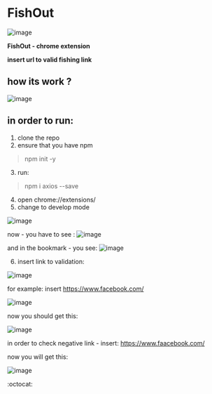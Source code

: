# FishOut
![image](https://user-images.githubusercontent.com/32880198/126911998-18e3972c-0ad5-41b5-85c8-3fe21f18e736.png)

**FishOut - chrome extension**

**insert url to valid fishing link**

## how its work ?
![image](https://user-images.githubusercontent.com/32880198/126912017-ea69eeb7-d394-481e-89c1-055064882058.png)

## in order to run:

1. clone the repo
2. ensure that you have npm 
> npm init -y
3. run: 
> npm i axios --save
4. open chrome://extensions/
5. change to develop mode

![image](https://user-images.githubusercontent.com/32880198/126912274-be81c136-c91c-450d-b812-dc673e7d18bd.png)

now - you have to see :
![image](https://user-images.githubusercontent.com/32880198/126912315-e4774f4a-e29f-47da-95f7-c6aa295fe7b6.png)

and in the bookmark - you see: 
![image](https://user-images.githubusercontent.com/32880198/126912331-c2dd466e-31f8-46fa-a96a-c9353e352d1d.png)

6. insert link to validation:

![image](https://user-images.githubusercontent.com/32880198/126912340-b15d946e-15a6-40bd-9dd0-4aa52c22c9d2.png)

for example: insert https://www.facebook.com/ 

![image](https://user-images.githubusercontent.com/32880198/126912357-e1c32a98-5723-490d-8150-69be9db5d388.png)
 
 now you should get this:
 
![image](https://user-images.githubusercontent.com/32880198/126912362-b73d5829-c70d-4760-a069-b35671348327.png)

in order to check negative link - insert: https://www.faacebook.com/ 
 
now you will get this:

![image](https://user-images.githubusercontent.com/32880198/126912380-e71c41e4-a65c-4c99-8a67-4dc73093eeaa.png)

 :octocat: 
